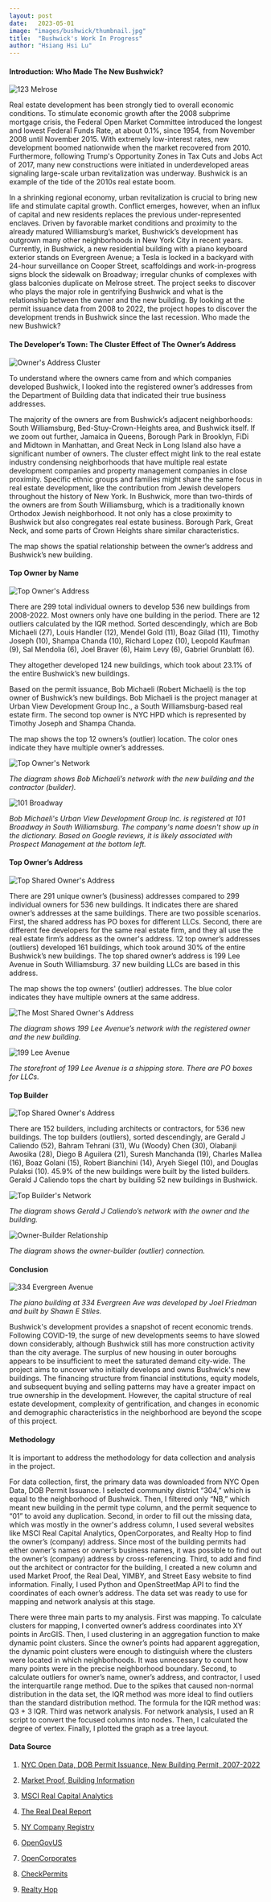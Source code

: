 ```yaml
---
layout: post
date:   2023-05-01
image: "images/bushwick/thumbnail.jpg"
title:  "Bushwick's Work In Progress"
author: "Hsiang Hsi Lu"
---
```

#### Introduction: Who Made The New Bushwick?

![123 Melrose](images/bushwick/123melrose.jpg)

Real estate development has been strongly tied to overall economic conditions. To stimulate economic growth after the 2008 subprime mortgage crisis, the Federal Open Market Committee introduced the longest and lowest Federal Funds Rate, at about 0.1%, since 1954, from November 2008 until November 2015. With extremely low-interest rates, new development boomed nationwide when the market recovered from 2010. Furthermore, following Trump's Opportunity Zones in Tax Cuts and Jobs Act of 2017, many new constructions were initiated in underdeveloped areas signaling large-scale urban revitalization was underway. Bushwick is an example of the tide of the 2010s real estate boom.

In a shrinking regional economy, urban revitalization is crucial to bring new life and stimulate capital growth. Conflict emerges, however, when an influx of capital and new residents replaces the previous under-represented enclaves. Driven by favorable market conditions and proximity to the already matured Williamsburg’s market, Bushwick’s development has outgrown many other neighborhoods in New York City in recent years. Currently, in Bushwick, a new residential building with a piano keyboard exterior stands on Evergreen Avenue; a Tesla is locked in a backyard with 24-hour surveillance on Cooper Street, scaffoldings and work-in-progress signs block the sidewalk on Broadway; irregular chunks of complexes with glass balconies duplicate on Melrose street. The project seeks to discover who plays the major role in gentrifying Bushwick and what is the relationship between the owner and the new building. By looking at the permit issuance data from 2008 to 2022, the project hopes to discover the development trends in Bushwick since the last recession. Who made the new Bushwick?
 
#### The Developer’s Town: The Cluster Effect of The Owner’s Address

![Owner's Address Cluster](images/bushwick/hhl_map1.jpg)

To understand where the owners came from and which companies developed Bushwick, I looked into the registered owner’s addresses from the Department of Building data that indicated their true business addresses.

The majority of the owners are from Bushwick’s adjacent neighborhoods: South Williamsburg, Bed-Stuy-Crown-Heights area, and Bushwick itself. If we zoom out further, Jamaica in Queens, Borough Park in Brooklyn, FiDi and Midtown in Manhattan, and Great Neck in Long Island also have a significant number of owners. The cluster effect might link to the real estate industry condensing neighborhoods that have multiple real estate development companies and property management companies in close proximity. Specific ethnic groups and families might share the same focus in real estate development, like the contribution from Jewish developers throughout the history of New York. In Bushwick, more than two-thirds of the owners are from South Williamsburg, which is a traditionally known Orthodox Jewish neighborhood. It not only has a close proximity to Bushwick but also congregates real estate business. Borough Park, Great Neck, and some parts of Crown Heights share similar characteristics.

The map shows the spatial relationship between the owner’s address and Bushwick’s new building.

#### Top Owner by Name

![Top Owner's Address](images/bushwick/hhl_map2.jpg)

There are 299 total individual owners to develop 536 new buildings from 2008-2022. Most owners only have one building in the period. There are 12 outliers calculated by the IQR method. Sorted descendingly, which are Bob Michaeli (27), Louis Handler (12), Mendel Gold (11), Boaz Gilad (11), Timothy Joseph (10), Shampa Chanda (10), Richard Lopez (10), Leopold Kaufman (9), Sal Mendolia (6), Joel Braver (6), Haim Levy (6), Gabriel Grunblatt (6). 

They altogether developed 124 new buildings, which took about 23.1% of the entire Bushwick’s new buildings.

Based on the permit issuance, Bob Michaeli (Robert Michaeli) is the top owner of Bushwick’s new buildings. Bob Michaeli is the project manager at Urban View Development Group Inc., a South Williamsburg-based real estate firm. The second top owner is NYC HPD which is represented by Timothy Joseph and Shampa Chanda.

The map shows the top 12 owners’s (outlier) location. The color ones indicate they have multiple owner’s addresses.

![Top Owner's Network](images/bushwick/hhl_chart1.jpg)

*The diagram shows Bob Michaeli’s network with the new building and the contractor (builder).*

![101 Broadway](images/bushwick/101bway.jpg)

*Bob Michaeli's Urban View Development Group Inc. is registered at 101 Broadway in South Williamsburg. The company's name doesn't show up in the dictionary. Based on Google reviews, it is likely associated with Prospect Management at the bottom left.*

#### Top Owner’s Address

![Top Shared Owner's Address](images/bushwick/hhl_map3.jpg)

There are 291 unique owner’s (business) addresses compared to 299 individual owners for 536 new buildings. It indicates there are shared owner’s addresses at the same buildings. There are two possible scenarios. First, the shared address has PO boxes for different LLCs. Second, there are different fee developers for the same real estate firm, and they all use the real estate firm’s address as the owner's address. 12 top owner’s addresses (outliers) developed 161 buildings, which took around 30% of the entire Bushwick’s new buildings. The top shared owner’s address is 199 Lee Avenue in South Williamsburg. 37 new building LLCs are based in this address.

The map shows the top owners' (outlier) addresses. The blue color indicates they have multiple owners at the same address.

![The Most Shared Owner's Address](images/bushwick/hhl_chart3.jpg)

*The diagram shows 199 Lee Avenue’s network with the registered owner and the new building.*

![199 Lee Avenue](images/bushwick/199lee.jpg)

*The storefront of 199 Lee Avenue is a shipping store. There are PO boxes for LLCs.*

#### Top Builder

![Top Shared Owner's Address](images/bushwick/hhl_map3.jpg)

There are 152 builders, including architects or contractors, for 536 new buildings. The top builders (outliers), sorted descendingly, are Gerald J Caliendo (52), Bahram Tehrani (31), Wu (Woody) Chen (30), Olabanji Awosika (28), Diego B Aguilera (21), Suresh Manchanda (19), Charles Mallea (16), Boaz Golani (15), Robert Bianchini (14), Aryeh Siegel (10), and Douglas Pulaksi (10). 45.9% of the new buildings were built by the listed builders. Gerald J Caliendo tops the chart by building 52 new buildings in Bushwick.

![Top Builder's Network](images/bushwick/hhl_chart2.jpg)

*The diagram shows Gerald J Caliendo’s network with the owner and the building.*

![Owner-Builder Relationship](images/bushwick/hhl_chart4.jpg)

*The diagram shows the owner-builder (outlier) connection.*

#### Conclusion

![334 Evergreen Avenue](images/bushwick/334everggreen.jpg)

*The piano building at 334 Evergreen Ave was developed by Joel Friedman and built by Shawn E Stiles.*

Bushwick's development provides a snapshot of recent economic trends. Following COVID-19, the surge of new developments seems to have slowed down considerably, although Bushwick still has more construction activity than the city average. The surplus of new housing in outer boroughs appears to be insufficient to meet the saturated demand city-wide. The project aims to uncover who initially develops and owns Bushwick's new buildings. The financing structure from financial institutions, equity models, and subsequent buying and selling patterns may have a greater impact on true ownership in the development. However, the capital structure of real estate development, complexity of gentrification, and changes in economic and demographic characteristics in the neighborhood are beyond the scope of this project.

#### Methodology

It is important to address the methodology for data collection and analysis in the project.

For data collection, first, the primary data was downloaded from NYC Open Data, DOB Permit Issuance. I selected community district “304,” which is equal to the neighborhood of Bushwick. Then, I filtered only “NB,” which meant new building in the permit type column, and the permit sequence to “01” to avoid any duplication. Second, in order to fill out the missing data, which was mostly in the owner's address column, I used several websites like MSCI Real Capital Analytics, OpenCorporates, and Realty Hop to find the owner’s (company) address. Since most of the building permits had either owner’s names or owner’s business names, it was possible to find out the owner’s (company) address by cross-referencing. Third, to add and find out the architect or contractor for the building, I created a new column and used Market Proof, the Real Deal, YIMBY, and Street Easy website to find information. Finally, I used Python and OpenStreetMap API to find the coordinates of each owner’s address. The data set was ready to use for mapping and network analysis at this stage.

There were three main parts to my analysis. First was mapping. To calculate clusters for mapping, I converted owner’s address coordinates into XY points in ArcGIS. Then, I used clustering in an aggregation function to make dynamic point clusters. Since the owner’s points had apparent aggregation, the dynamic point clusters were enough to distinguish where the clusters were located in which neighborhoods. It was unnecessary to count how many points were in the precise neighborhood boundary. Second, to calculate outliers for owner’s name, owner’s address, and contractor, I used the interquartile range method. Due to the spikes that caused non-normal distribution in the data set, the IQR method was more ideal to find outliers than the standard distribution method. The formula for the IQR method was: Q3 + 3 IQR. Third was network analysis. For network analysis, I used an R script to convert the focused columns into nodes. Then, I calculated the degree of vertex. Finally, I plotted the graph as a tree layout.

#### Data Source

1. [NYC Open Data, DOB Permit Issuance, New Building Permit, 2007-2022](https://data.cityofnewyork.us/Housing-Development/DOB-Permit-Issuance/ipu4-2q9a)

2. [Market Proof, Building Information](https://nyc.marketproof.com/)

3. [MSCI Real Capital Analytics](https://app.rcanalytics.com/)

4. [The Real Deal Report](https://therealdeal.com/)

5. [NY Company Registry](https://www.nycompanyregistry.com)

6. [OpenGovUS](https://opengovus.com/)

7. [OpenCorporates](https://opencorporates.com/)

8. [CheckPermits](https://www.checkpermits.com/)

9. [Realty Hop](https://www.realtyhop.com/)